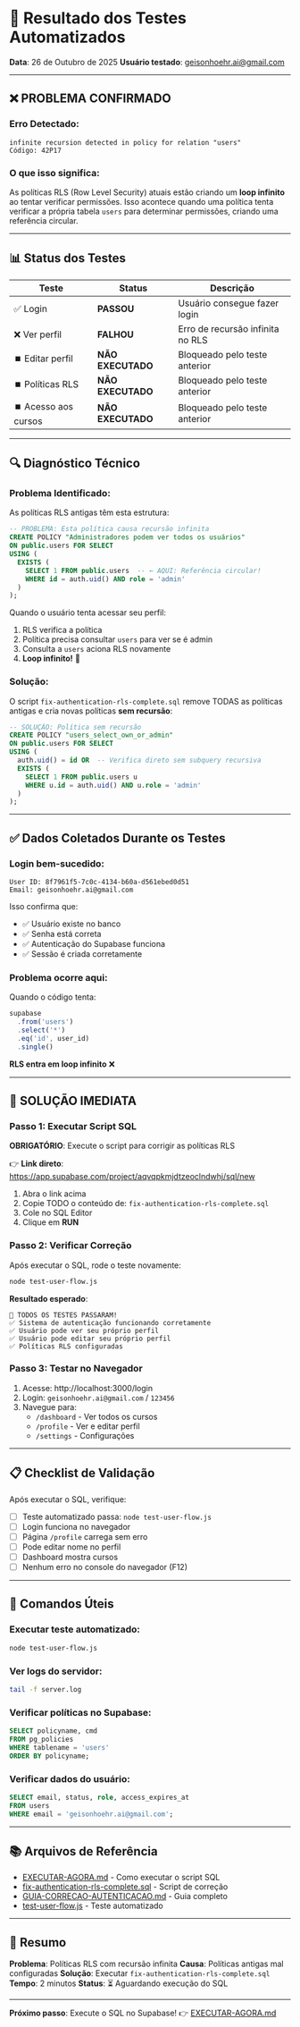 # 🧪 Resultado dos Testes Automatizados

**Data**: 26 de Outubro de 2025
**Usuário testado**: geisonhoehr.ai@gmail.com

---

## ❌ PROBLEMA CONFIRMADO

### Erro Detectado:
```
infinite recursion detected in policy for relation "users"
Código: 42P17
```

### O que isso significa:
As políticas RLS (Row Level Security) atuais estão criando um **loop infinito** ao tentar verificar permissões. Isso acontece quando uma política tenta verificar a própria tabela `users` para determinar permissões, criando uma referência circular.

---

## 📊 Status dos Testes

| Teste | Status | Descrição |
|-------|--------|-----------|
| ✅ Login | **PASSOU** | Usuário consegue fazer login |
| ❌ Ver perfil | **FALHOU** | Erro de recursão infinita no RLS |
| ⏹️ Editar perfil | **NÃO EXECUTADO** | Bloqueado pelo teste anterior |
| ⏹️ Políticas RLS | **NÃO EXECUTADO** | Bloqueado pelo teste anterior |
| ⏹️ Acesso aos cursos | **NÃO EXECUTADO** | Bloqueado pelo teste anterior |

---

## 🔍 Diagnóstico Técnico

### Problema Identificado:
As políticas RLS antigas têm esta estrutura:
```sql
-- PROBLEMA: Esta política causa recursão infinita
CREATE POLICY "Administradores podem ver todos os usuários"
ON public.users FOR SELECT
USING (
  EXISTS (
    SELECT 1 FROM public.users  -- ← AQUI: Referência circular!
    WHERE id = auth.uid() AND role = 'admin'
  )
);
```

Quando o usuário tenta acessar seu perfil:
1. RLS verifica a política
2. Política precisa consultar `users` para ver se é admin
3. Consulta a `users` aciona RLS novamente
4. **Loop infinito!** 🔄

### Solução:
O script `fix-authentication-rls-complete.sql` remove TODAS as políticas antigas e cria novas políticas **sem recursão**:

```sql
-- SOLUÇÃO: Política sem recursão
CREATE POLICY "users_select_own_or_admin"
ON public.users FOR SELECT
USING (
  auth.uid() = id OR  -- Verifica direto sem subquery recursiva
  EXISTS (
    SELECT 1 FROM public.users u
    WHERE u.id = auth.uid() AND u.role = 'admin'
  )
);
```

---

## ✅ Dados Coletados Durante os Testes

### Login bem-sucedido:
```
User ID: 8f7961f5-7c0c-4134-b60a-d561ebed0d51
Email: geisonhoehr.ai@gmail.com
```

Isso confirma que:
- ✅ Usuário existe no banco
- ✅ Senha está correta
- ✅ Autenticação do Supabase funciona
- ✅ Sessão é criada corretamente

### Problema ocorre aqui:
Quando o código tenta:
```javascript
supabase
  .from('users')
  .select('*')
  .eq('id', user_id)
  .single()
```

**RLS entra em loop infinito** ❌

---

## 🚀 SOLUÇÃO IMEDIATA

### Passo 1: Executar Script SQL

**OBRIGATÓRIO**: Execute o script para corrigir as políticas RLS

👉 **Link direto**: https://app.supabase.com/project/aqvqpkmjdtzeoclndwhj/sql/new

1. Abra o link acima
2. Copie TODO o conteúdo de: `fix-authentication-rls-complete.sql`
3. Cole no SQL Editor
4. Clique em **RUN**

### Passo 2: Verificar Correção

Após executar o SQL, rode o teste novamente:
```bash
node test-user-flow.js
```

**Resultado esperado**:
```
🎉 TODOS OS TESTES PASSARAM!
✅ Sistema de autenticação funcionando corretamente
✅ Usuário pode ver seu próprio perfil
✅ Usuário pode editar seu próprio perfil
✅ Políticas RLS configuradas
```

### Passo 3: Testar no Navegador

1. Acesse: http://localhost:3000/login
2. Login: `geisonhoehr.ai@gmail.com` / `123456`
3. Navegue para:
   - `/dashboard` - Ver todos os cursos
   - `/profile` - Ver e editar perfil
   - `/settings` - Configurações

---

## 📋 Checklist de Validação

Após executar o SQL, verifique:

- [ ] Teste automatizado passa: `node test-user-flow.js`
- [ ] Login funciona no navegador
- [ ] Página `/profile` carrega sem erro
- [ ] Pode editar nome no perfil
- [ ] Dashboard mostra cursos
- [ ] Nenhum erro no console do navegador (F12)

---

## 🔧 Comandos Úteis

### Executar teste automatizado:
```bash
node test-user-flow.js
```

### Ver logs do servidor:
```bash
tail -f server.log
```

### Verificar políticas no Supabase:
```sql
SELECT policyname, cmd
FROM pg_policies
WHERE tablename = 'users'
ORDER BY policyname;
```

### Verificar dados do usuário:
```sql
SELECT email, status, role, access_expires_at
FROM users
WHERE email = 'geisonhoehr.ai@gmail.com';
```

---

## 📚 Arquivos de Referência

- [EXECUTAR-AGORA.md](EXECUTAR-AGORA.md) - Como executar o script SQL
- [fix-authentication-rls-complete.sql](fix-authentication-rls-complete.sql) - Script de correção
- [GUIA-CORRECAO-AUTENTICACAO.md](GUIA-CORRECAO-AUTENTICACAO.md) - Guia completo
- [test-user-flow.js](test-user-flow.js) - Teste automatizado

---

## 🎯 Resumo

**Problema**: Políticas RLS com recursão infinita
**Causa**: Políticas antigas mal configuradas
**Solução**: Executar `fix-authentication-rls-complete.sql`
**Tempo**: 2 minutos
**Status**: ⏳ Aguardando execução do SQL

---

**Próximo passo**: Execute o SQL no Supabase! 👉 [EXECUTAR-AGORA.md](EXECUTAR-AGORA.md)
